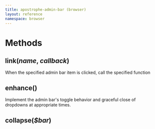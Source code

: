 ```yaml
---
title: apostrophe-admin-bar (browser)
layout: reference
namespace: browser
---
```


# Methods

## link\(_name_, _callback_\)

When the specified admin bar item is clicked, call the specified function

## enhance\(\)

Implement the admin bar's toggle behavior and graceful close of dropdowns at appropriate times.

## collapse\(_$bar_\)

